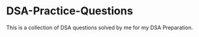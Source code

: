 # DSA-Practice-Questions
This is a collection of DSA questions solved by me for my DSA Preparation.
